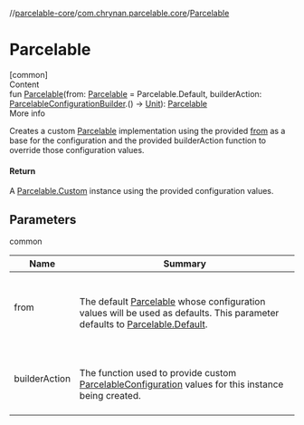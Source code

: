 //[parcelable-core](../index.md)/[com.chrynan.parcelable.core](index.md)/[Parcelable](-parcelable.md)



# Parcelable  
[common]  
Content  
fun [Parcelable](-parcelable.md)(from: [Parcelable](-parcelable/index.md) = Parcelable.Default, builderAction: [ParcelableConfigurationBuilder](-parcelable-configuration-builder/index.md).() -> [Unit](https://kotlinlang.org/api/latest/jvm/stdlib/kotlin/-unit/index.html)): [Parcelable](-parcelable/index.md)  
More info  


Creates a custom [Parcelable](-parcelable/index.md) implementation using the provided [from](-parcelable/index.md) as a base for the configuration and the provided builderAction function to override those configuration values.



#### Return  


A [Parcelable.Custom](-parcelable/-custom/index.md) instance using the provided configuration values.



## Parameters  
  
common  
  
|  Name|  Summary| 
|---|---|
| <a name="com.chrynan.parcelable.core//Parcelable/#com.chrynan.parcelable.core.Parcelable#kotlin.Function1[com.chrynan.parcelable.core.ParcelableConfigurationBuilder,kotlin.Unit]/PointingToDeclaration/"></a>from| <a name="com.chrynan.parcelable.core//Parcelable/#com.chrynan.parcelable.core.Parcelable#kotlin.Function1[com.chrynan.parcelable.core.ParcelableConfigurationBuilder,kotlin.Unit]/PointingToDeclaration/"></a><br><br>The default [Parcelable](-parcelable/index.md) whose configuration values will be used as defaults. This parameter defaults to [Parcelable.Default](-parcelable/-default/index.md).<br><br>
| <a name="com.chrynan.parcelable.core//Parcelable/#com.chrynan.parcelable.core.Parcelable#kotlin.Function1[com.chrynan.parcelable.core.ParcelableConfigurationBuilder,kotlin.Unit]/PointingToDeclaration/"></a>builderAction| <a name="com.chrynan.parcelable.core//Parcelable/#com.chrynan.parcelable.core.Parcelable#kotlin.Function1[com.chrynan.parcelable.core.ParcelableConfigurationBuilder,kotlin.Unit]/PointingToDeclaration/"></a><br><br>The function used to provide custom [ParcelableConfiguration](-parcelable-configuration/index.md) values for this instance being created.<br><br>
  
  



